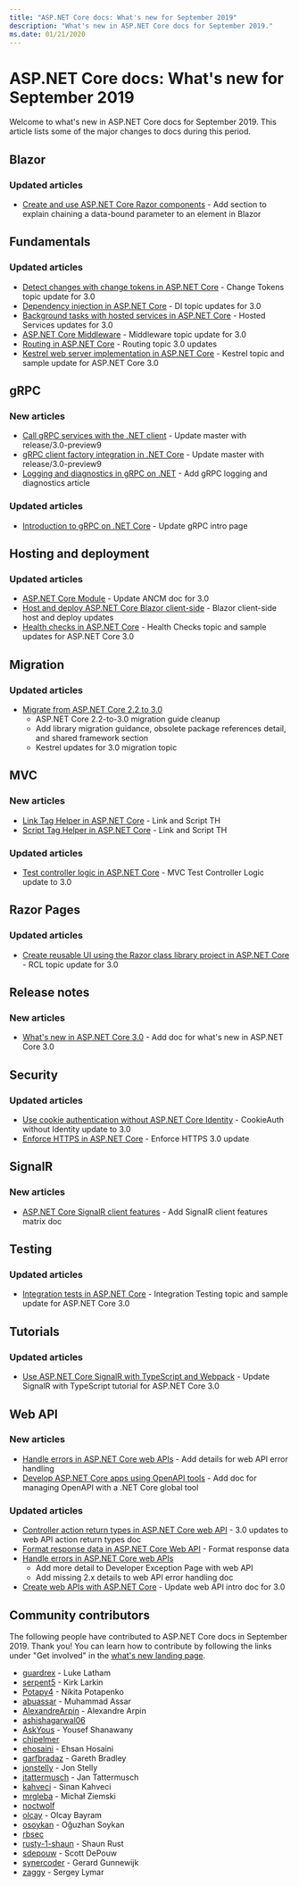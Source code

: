 ```yaml
---
title: "ASP.NET Core docs: What's new for September 2019"
description: "What's new in ASP.NET Core docs for September 2019."
ms.date: 01/21/2020
---
```


# ASP.NET Core docs: What's new for September 2019

Welcome to what's new in ASP.NET Core docs for September 2019. This article lists some of the major changes to docs during this period.

## Blazor

### Updated articles

- [Create and use ASP.NET Core Razor components](../blazor/components.md) - Add section to explain chaining a data-bound parameter to an element in Blazor

## Fundamentals

### Updated articles

- [Detect changes with change tokens in ASP.NET Core](../fundamentals/change-tokens.md) - Change Tokens topic update for 3.0
- [Dependency injection in ASP.NET Core](../fundamentals/dependency-injection.md) - DI topic updates for 3.0
- [Background tasks with hosted services in ASP.NET Core](../fundamentals/host/hosted-services.md) - Hosted Services updates for 3.0
- [ASP.NET Core Middleware](../fundamentals/middleware/index.md) - Middleware topic update for 3.0
- [Routing in ASP.NET Core](../fundamentals/routing.md) - Routing topic 3.0 updates
- [Kestrel web server implementation in ASP.NET Core](../fundamentals/servers/kestrel.md) - Kestrel topic and sample update for ASP.NET Core 3.0

## gRPC

### New articles

- [Call gRPC services with the .NET client](../grpc/client.md) - Update master with release/3.0-preview9
- [gRPC client factory integration in .NET Core](../grpc/clientfactory.md) - Update master with release/3.0-preview9
- [Logging and diagnostics in gRPC on .NET](../grpc/diagnostics.md) - Add gRPC logging and diagnostics article

### Updated articles

- [Introduction to gRPC on .NET Core](../grpc/index.md) - Update gRPC intro page

## Hosting and deployment

### Updated articles

- [ASP.NET Core Module](../host-and-deploy/aspnet-core-module.md) - Update ANCM doc for 3.0
- [Host and deploy ASP.NET Core Blazor client-side](../host-and-deploy/blazor/client-side.md) - Blazor client-side host and deploy updates
- [Health checks in ASP.NET Core](../host-and-deploy/health-checks.md) - Health Checks topic and sample updates for ASP.NET Core 3.0

## Migration

### Updated articles

- [Migrate from ASP.NET Core 2.2 to 3.0](../migration/22-to-30.md)
  - ASP.NET Core 2.2-to-3.0 migration guide cleanup
  - Add library migration guidance, obsolete package references detail, and shared framework section
  - Kestrel updates for 3.0 migration topic

## MVC

### New articles

- [Link Tag Helper in ASP.NET Core](../mvc/views/tag-helpers/built-in/link-tag-helper.md) - Link and Script TH
- [Script Tag Helper in ASP.NET Core](../mvc/views/tag-helpers/built-in/script-tag-helper.md) - Link and Script TH

### Updated articles

- [Test controller logic in ASP.NET Core](../mvc/controllers/testing.md) - MVC Test Controller Logic update to 3.0

## Razor Pages

### Updated articles

- [Create reusable UI using the Razor class library project in ASP.NET Core](../razor-pages/ui-class.md) - RCL topic update for 3.0

## Release notes

### New articles

- [What's new in ASP.NET Core 3.0](../release-notes/aspnetcore-3.0.md) - Add doc for what's new in ASP.NET Core 3.0

## Security

### Updated articles

- [Use cookie authentication without ASP.NET Core Identity](../security/authentication/cookie.md) - CookieAuth without Identity update to 3.0
- [Enforce HTTPS in ASP.NET Core](../security/enforcing-ssl.md) - Enforce HTTPS 3.0 update

## SignalR

### New articles

- [ASP.NET Core SignalR client features](../signalr/client-features.md) - Add SignalR client features matrix doc

## Testing

### Updated articles

- [Integration tests in ASP.NET Core](../test/integration-tests.md) - Integration Testing topic and sample update for ASP.NET Core 3.0

## Tutorials

### Updated articles

- [Use ASP.NET Core SignalR with TypeScript and Webpack](../tutorials/signalr-typescript-webpack.md) - Update SignalR with TypeScript tutorial for ASP.NET Core 3.0

## Web API

### New articles

- [Handle errors in ASP.NET Core web APIs](../web-api/handle-errors.md) - Add details for web API error handling
- [Develop ASP.NET Core apps using OpenAPI tools](../web-api/microsoft.dotnet-openapi.md) - Add doc for managing OpenAPI with a .NET Core global tool

### Updated articles

- [Controller action return types in ASP.NET Core web API](../web-api/action-return-types.md) - 3.0 updates to web API action return types doc
- [Format response data in ASP.NET Core Web API](../web-api/advanced/formatting.md) - Format response data
- [Handle errors in ASP.NET Core web APIs](../web-api/handle-errors.md)
  - Add more detail to Developer Exception Page with web API
  - Add missing 2.x details to web API error handling doc
- [Create web APIs with ASP.NET Core](../web-api/index.md) - Update web API intro doc for 3.0

## Community contributors

The following people have contributed to ASP.NET Core docs in September 2019. Thank you! You can learn how to contribute by following the links under "Get involved" in the [what's new landing page](index.yml).

- [guardrex](https://github.com/guardrex) - Luke Latham
- [serpent5](https://github.com/serpent5) - Kirk Larkin
- [Potapy4](https://github.com/Potapy4) - Nikita Potapenko
- [abuassar](https://github.com/abuassar) - Muhammad Assar
- [AlexandreArpin](https://github.com/AlexandreArpin) - Alexandre Arpin
- [ashishagarwal06](https://github.com/ashishagarwal06) 
- [AskYous](https://github.com/AskYous) - Yousef Shanawany
- [chipelmer](https://github.com/chipelmer) 
- [ehosaini](https://github.com/ehosaini) - Ehsan Hosaini
- [garfbradaz](https://github.com/garfbradaz) - Gareth Bradley
- [jonstelly](https://github.com/jonstelly) - Jon Stelly
- [jtattermusch](https://github.com/jtattermusch) - Jan Tattermusch
- [kahveci](https://github.com/kahveci) - Sinan Kahveci
- [mrgleba](https://github.com/mrgleba) - Michał Ziemski
- [noctwolf](https://github.com/noctwolf) 
- [olcay](https://github.com/olcay) - Olcay Bayram
- [osoykan](https://github.com/osoykan) - Oğuzhan Soykan
- [rbsec](https://github.com/rbsec) 
- [rusty-1-shaun](https://github.com/rusty-1-shaun) - Shaun Rust
- [sdepouw](https://github.com/sdepouw) - Scott DePouw
- [synercoder](https://github.com/synercoder) - Gerard Gunnewijk
- [zaggy](https://github.com/zaggy) - Sergey Lymar

